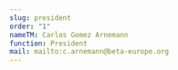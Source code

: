 ```yaml
---
slug: president
order: "1"
nameTM: Carlos Gomez Arnemann
function: President
mail: mailto:c.arnemann@beta-europe.org
---
```

